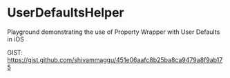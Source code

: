 # UserDefaultsHelper
Playground demonstrating the use of Property Wrapper with User Defaults in iOS

GIST: https://gist.github.com/shivammaggu/451e06aafc8b25ba8ca9479a8f9ab175

